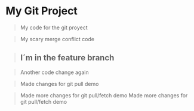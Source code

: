 # My Git Project

> My code for the git proyect

> My scary merge conflict code

> ## I´m in the feature branch

> Another code change again

> Made changes for git pull demo

> Made more changes for git pull/fetch demo
> Made more changes for git pull/fetch demo
